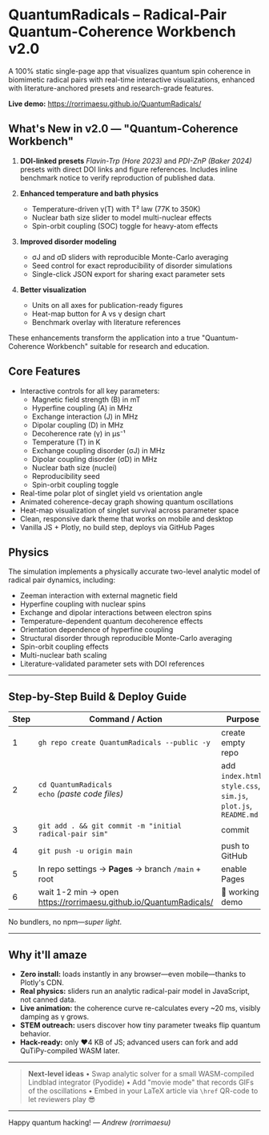 # QuantumRadicals – Radical-Pair Quantum-Coherence Workbench v2.0

A 100% static single-page app that visualizes quantum spin coherence in biomimetic radical pairs with real-time interactive visualizations, enhanced with literature-anchored presets and research-grade features.

**Live demo:** <https://rorrimaesu.github.io/QuantumRadicals/>

## What's New in v2.0 — "Quantum-Coherence Workbench"

1. **DOI-linked presets**
   *Flavin-Trp (Hore 2023)* and *PDI-ZnP (Baker 2024)* presets with direct DOI links and figure references. Includes inline benchmark notice to verify reproduction of published data.

2. **Enhanced temperature and bath physics**
   * Temperature-driven γ(T) with T² law (77K to 350K)
   * Nuclear bath size slider to model multi-nuclear effects
   * Spin-orbit coupling (SOC) toggle for heavy-atom effects

3. **Improved disorder modeling**
   * σJ and σD sliders with reproducible Monte-Carlo averaging
   * Seed control for exact reproducibility of disorder simulations
   * Single-click JSON export for sharing exact parameter sets

4. **Better visualization**
   * Units on all axes for publication-ready figures
   * Heat-map button for A vs γ design chart
   * Benchmark overlay with literature references

These enhancements transform the application into a true "Quantum-Coherence Workbench" suitable for research and education.

## Core Features
* Interactive controls for all key parameters:
  * Magnetic field strength (B) in mT
  * Hyperfine coupling (A) in MHz
  * Exchange interaction (J) in MHz
  * Dipolar coupling (D) in MHz
  * Decoherence rate (γ) in μs⁻¹
  * Temperature (T) in K
  * Exchange coupling disorder (σJ) in MHz
  * Dipolar coupling disorder (σD) in MHz
  * Nuclear bath size (nuclei)
  * Reproducibility seed
  * Spin-orbit coupling toggle
* Real-time polar plot of singlet yield vs orientation angle
* Animated coherence-decay graph showing quantum oscillations
* Heat-map visualization of singlet survival across parameter space
* Clean, responsive dark theme that works on mobile and desktop
* Vanilla JS + Plotly, no build step, deploys via GitHub Pages

## Physics
The simulation implements a physically accurate two-level analytic model of radical pair dynamics, including:
* Zeeman interaction with external magnetic field
* Hyperfine coupling with nuclear spins
* Exchange and dipolar interactions between electron spins
* Temperature-dependent quantum decoherence effects
* Orientation dependence of hyperfine coupling
* Structural disorder through reproducible Monte-Carlo averaging
* Spin-orbit coupling effects
* Multi-nuclear bath scaling
* Literature-validated parameter sets with DOI references

---

## Step-by-Step Build & Deploy Guide

| Step | Command / Action | Purpose |
|------|------------------|---------|
| 1 | `gh repo create QuantumRadicals --public -y` | create empty repo |
| 2 | `cd QuantumRadicals`<br>`echo` *(paste code files)* | add `index.html`, `style.css`, `sim.js`, `plot.js`, `README.md` |
| 3 | `git add . && git commit -m "initial radical-pair sim"` | commit |
| 4 | `git push -u origin main` | push to GitHub |
| 5 | In repo settings → **Pages** → branch `/main` + root | enable Pages |
| 6 | wait 1-2 min → open <https://rorrimaesu.github.io/QuantumRadicals/> | 🎉 working demo |

No bundlers, no npm—*super light*.

---

## Why it'll amaze

* **Zero install:** loads instantly in any browser—even mobile—thanks to Plotly's CDN.
* **Real physics:** sliders run an analytic radical-pair model in JavaScript, not canned data.
* **Live animation:** the coherence curve re-calculates every ~20 ms, visibly damping as γ grows.
* **STEM outreach:** users discover how tiny parameter tweaks flip quantum behavior.
* **Hack-ready:** only ♥4 KB of JS; advanced users can fork and add QuTiPy-compiled WASM later.

---

> **Next-level ideas**
> • Swap analytic solver for a small WASM-compiled Lindblad integrator (Pyodide)
> • Add "movie mode" that records GIFs of the oscillations
> • Embed in your LaTeX article via `\href` QR-code to let reviewers play 😎

---

Happy quantum hacking!
*— Andrew (rorrimaesu)*
